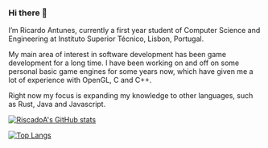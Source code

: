### Hi there 👋

I’m Ricardo Antunes, currently a first year student of Computer Science and Engineering at Instituto Superior Técnico, Lisbon, Portugal.

My main area of interest in software development has been game development for a long time. I have been working on and off on some personal basic game engines for some years now, which have given me a lot of experience with OpenGL, C and C++.

Right now my focus is expanding my knowledge to other languages, such as Rust, Java and Javascript.

[![RiscadoA's GitHub stats](https://github-readme-stats.vercel.app/api?username=RiscadoA&show_icons=true&theme=dark)](https://github.com/anuraghazra/github-readme-stats)

[![Top Langs](https://github-readme-stats.vercel.app/api/top-langs/?username=RiscadoA&layout=compact&hide=cmake&theme=dark&langs_count=9)](https://github.com/anuraghazra/github-readme-stats)

<!--
**RiscadoA/RiscadoA** is a ✨ _special_ ✨ repository because its `README.md` (this file) appears on your GitHub profile.

Here are some ideas to get you started:

- 🔭 I’m currently working on ...
- 🌱 I’m currently learning ...
- 👯 I’m looking to collaborate on ...
- 🤔 I’m looking for help with ...
- 💬 Ask me about ...
- 📫 How to reach me: ...
- 😄 Pronouns: ...
- ⚡ Fun fact: ...
-->
